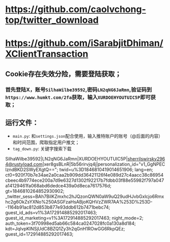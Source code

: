 # https://github.com/caolvchong-top/twitter_download
# https://github.com/iSarabjitDhiman/XClientTransaction

## Cookie存在失效分险，需要登陆获取；
### 首先登陆X，账号`SilhaWilbe39592`,密码`LN2qNG6JaRmn`,验证码到`https://www.humkt.com/2fa`获取，输入`XURDOEHYOUTUIC5P`即可获取；


## 运行文件：
- `main.py`: 和`settings.json`配合使用，输入推特账户的账号（@后面的内容）和时间范围，爬取指定用户推文；
- `tag_down.py`: 关键字搜索下载

SilhaWilbe39592|LN2qNG6JaRmn|XURDOEHYOUTUIC5P|sherrilswirsky2964@rustyload.com|xer8gsBLnR|5b56rirvjq4j|personalization_id="v1_GgNPEClzndBKD2SWyEXgtQ=="; twid=u%3D1846810419014651906; lang=en; ct0=920f70b7e34ae2a0caa2b909dd36421126f4e089d27c4aacc38c86954cbeec4b9774ece200a7d9e6327d1302f92217b7fdbb03f88e55982f797a047a14129461fa068abd6dedce439a0d8eca7617576d; gt=1846810264852930902; _twitter_sess=BAh7BiIKZmxhc2hJQzonQWN0aW9uQ29udHJvbGxlcjo6Rmxhc2g6OkZsYXNo%250ASGFzaHsABjoKQHVzZWR7AA%253D%253D--1164b91ac812d853b877e93ddb612b7471bebc74; guest_id_ads=v1%3A172914885292017463; guest_id_marketing=v1%3A172914885292017463; night_mode=2; auth_token=3f70998ed5ab66c584ca0247028fc0a130a8d184; kdt=JqlvpKINSjUdC8BZQ1Zy3h2qGnH1ROwGG6RkpQEz; guest_id=172914885292017463; 
